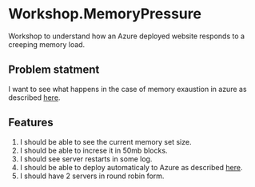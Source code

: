 # Workshop.MemoryPressure
Workshop to understand how an Azure deployed website responds to a creeping memory load.

## Problem statment
I want to see what happens in the case of memory exaustion in azure as described [here][1].

## Features
1. I should be able to see the current memory set size.
1. I should be able to increse it in 50mb blocks.
1. I should see server restarts in some log.
1. I should be able to deploy automaticaly to Azure as described [here][2].
1. I should have 2 servers in round robin form.

[//]: Refrences
[1]: http://stackoverflow.com/questions/35989437/azure-memory-resource-exhausted
[2]: https://azure.microsoft.com/en-us/blog/deploy-to-azure-button-for-azure-websites-2/
[3]: https://github.com/adam-p/markdown-here/wiki/Markdown-Cheatsheet